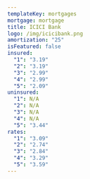 ```yaml
---
templateKey: mortgages
mortgage: mortgage
title: ICICI Bank
logo: /img/icicibank.png
amortization: "25"
isFeatured: false
insured:
  "1": "3.19"
  "2": "3.19"
  "3": "2.99"
  "4": "2.99"
  "5": "2.09"
uninsured:
  "1": N/A
  "2": N/A
  "3": N/A
  "4": N/A
  "5": "3.44"
rates:
  "1": "3.09"
  "2": "2.74"
  "3": "2.84"
  "4": "3.29"
  "5": "3.59"
---
```

